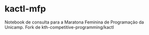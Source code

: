 # kactl-mfp
Notebook de consulta para a Maratona Feminina de Programação da Unicamp. Fork de kth-competitive-programming/kactl
